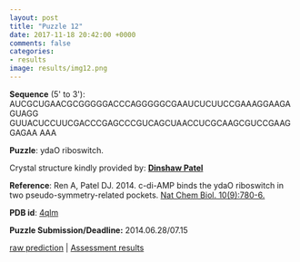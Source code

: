 ```yaml
---
layout: post
title: "Puzzle 12"
date: 2017-11-18 20:42:00 +0000
comments: false
categories: 
- results
image: results/img12.png
---
```

**Sequence** (5' to 3'): 
AUCGCUGAACGCGGGGGACCCAGGGGGCGAAUCUCUUCCGAAAGGAAGAGUAGG
GUUACUCCUUCGACCCGAGCCCGUCAGCUAACCUCGCAAGCGUCCGAAGGAGAA
AAA

**Puzzle**:
ydaO riboswitch. 

Crystal structure kindly provided by: [**Dinshaw Patel**](https://www.mskcc.org/research-areas/labs/dinshaw-patel)

**Reference**:
Ren A, Patel DJ. 2014. c-di-AMP binds the ydaO riboswitch in two pseudo-symmetry-related pockets. [Nat Chem Biol. 10(9):780-6.](http://www.nature.com/nchembio/journal/v10/n9/full/nchembio.1606.html) 

**PDB id**: [4qlm](http://www.rcsb.org/pdb/explore/explore.do?structureId=4qlm)

**Puzzle Submission/Deadline:** 2014.06.28/07.15

[raw prediction](https://github.com/rnapuzzles/rnapuzzles.github.io/tree/master/data/PZ12/pdb)    &#124;   [Assessment results](/table/2000/01/01/PZ12-3d/)

